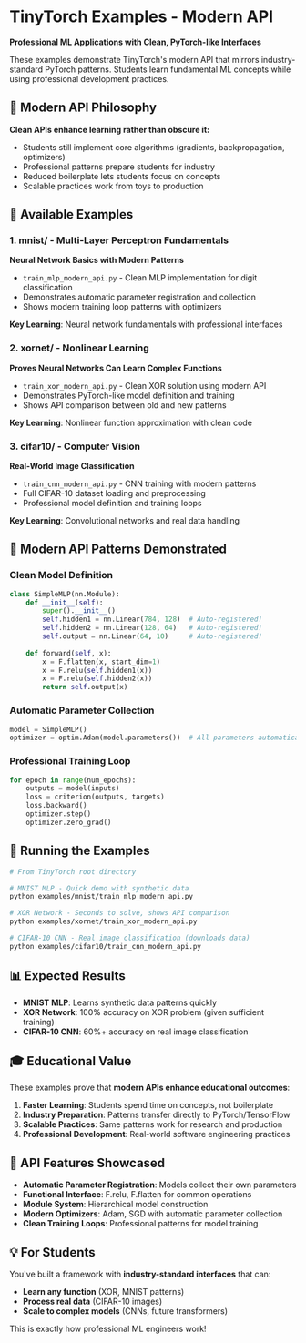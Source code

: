 # TinyTorch Examples - Modern API

**Professional ML Applications with Clean, PyTorch-like Interfaces**

These examples demonstrate TinyTorch's modern API that mirrors industry-standard PyTorch patterns. Students learn fundamental ML concepts while using professional development practices.

## 🎯 Modern API Philosophy

**Clean APIs enhance learning rather than obscure it:**
- Students still implement core algorithms (gradients, backpropagation, optimizers)
- Professional patterns prepare students for industry
- Reduced boilerplate lets students focus on concepts
- Scalable practices work from toys to production

## 📁 Available Examples

### 1. **mnist/** - Multi-Layer Perceptron Fundamentals
**Neural Network Basics with Modern Patterns**

- `train_mlp_modern_api.py` - Clean MLP implementation for digit classification
- Demonstrates automatic parameter registration and collection
- Shows modern training loop patterns with optimizers

**Key Learning**: Neural network fundamentals with professional interfaces

### 2. **xornet/** - Nonlinear Learning
**Proves Neural Networks Can Learn Complex Functions**

- `train_xor_modern_api.py` - Clean XOR solution using modern API
- Demonstrates PyTorch-like model definition and training
- Shows API comparison between old and new patterns

**Key Learning**: Nonlinear function approximation with clean code

### 3. **cifar10/** - Computer Vision
**Real-World Image Classification**

- `train_cnn_modern_api.py` - CNN training with modern patterns
- Full CIFAR-10 dataset loading and preprocessing
- Professional model definition and training loops

**Key Learning**: Convolutional networks and real data handling

## 🚀 Modern API Patterns Demonstrated

### Clean Model Definition
```python
class SimpleMLP(nn.Module):
    def __init__(self):
        super().__init__()
        self.hidden1 = nn.Linear(784, 128)  # Auto-registered!
        self.hidden2 = nn.Linear(128, 64)   # Auto-registered!
        self.output = nn.Linear(64, 10)     # Auto-registered!
    
    def forward(self, x):
        x = F.flatten(x, start_dim=1)
        x = F.relu(self.hidden1(x))
        x = F.relu(self.hidden2(x))
        return self.output(x)
```

### Automatic Parameter Collection
```python
model = SimpleMLP()
optimizer = optim.Adam(model.parameters())  # All parameters automatically collected!
```

### Professional Training Loop
```python
for epoch in range(num_epochs):
    outputs = model(inputs)
    loss = criterion(outputs, targets)
    loss.backward()
    optimizer.step()
    optimizer.zero_grad()
```

## 🏃 Running the Examples

```bash
# From TinyTorch root directory

# MNIST MLP - Quick demo with synthetic data
python examples/mnist/train_mlp_modern_api.py

# XOR Network - Seconds to solve, shows API comparison
python examples/xornet/train_xor_modern_api.py

# CIFAR-10 CNN - Real image classification (downloads data)
python examples/cifar10/train_cnn_modern_api.py
```

## 📊 Expected Results

- **MNIST MLP**: Learns synthetic data patterns quickly
- **XOR Network**: 100% accuracy on XOR problem (given sufficient training)
- **CIFAR-10 CNN**: 60%+ accuracy on real image classification

## 🎓 Educational Value

These examples prove that **modern APIs enhance educational outcomes**:

1. **Faster Learning**: Students spend time on concepts, not boilerplate
2. **Industry Preparation**: Patterns transfer directly to PyTorch/TensorFlow
3. **Scalable Practices**: Same patterns work for research and production
4. **Professional Development**: Real-world software engineering practices

## 🔧 API Features Showcased

- **Automatic Parameter Registration**: Models collect their own parameters
- **Functional Interface**: F.relu, F.flatten for common operations
- **Module System**: Hierarchical model construction
- **Modern Optimizers**: Adam, SGD with automatic parameter collection
- **Clean Training Loops**: Professional patterns for model training

## 💡 For Students

You've built a framework with **industry-standard interfaces** that can:
- **Learn any function** (XOR, MNIST patterns)
- **Process real data** (CIFAR-10 images)
- **Scale to complex models** (CNNs, future transformers)

This is exactly how professional ML engineers work!